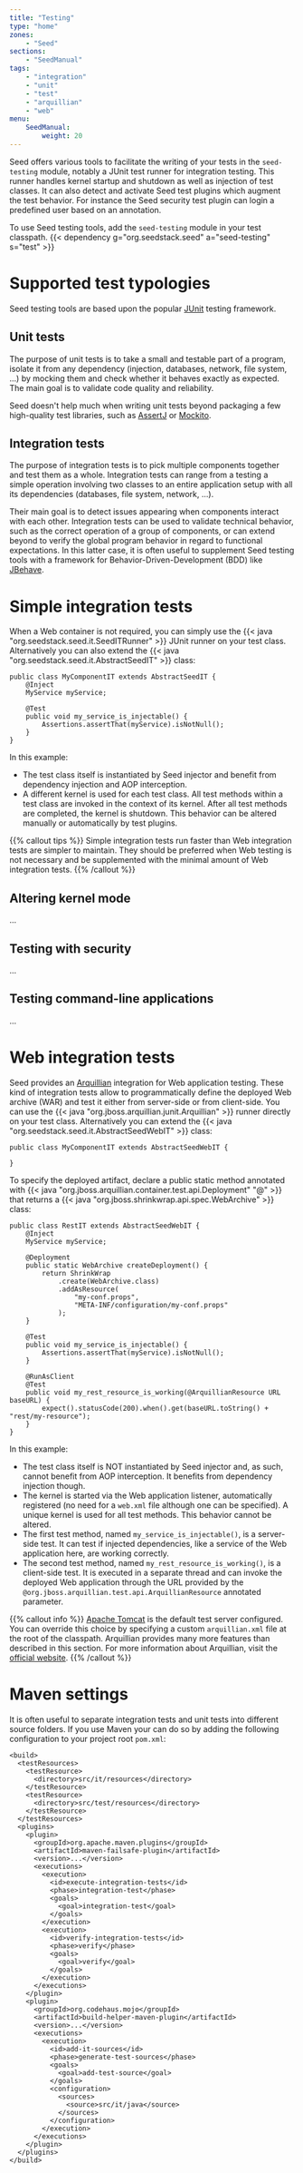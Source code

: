 ```yaml
---
title: "Testing"
type: "home"
zones:
    - "Seed"
sections:
    - "SeedManual"
tags:
    - "integration"
    - "unit"
    - "test"
    - "arquillian"
    - "web"
menu:
    SeedManual:
        weight: 20
---
```


Seed offers various tools to facilitate the writing of your tests in the `seed-testing` module, notably a JUnit test runner
for integration testing. This runner handles kernel startup and shutdown as well as injection of test classes. It can also
detect and activate Seed test plugins which augment the test behavior. For instance the Seed security test plugin can
login a predefined user based on an annotation.

To use Seed testing tools, add the `seed-testing` module in your test classpath. {{< dependency g="org.seedstack.seed" a="seed-testing" s="test" >}}

# Supported test typologies

Seed testing tools are based upon the popular [JUnit](http://junit.org/) testing framework. 

## Unit tests

The purpose of unit tests is to take a small and testable part of a program, isolate it from any dependency (injection, 
databases, network, file system, ...) by mocking them and check whether it behaves exactly as expected. The main goal is 
to validate code quality and reliability. 

Seed doesn't help much when writing unit tests beyond packaging a few high-quality test libraries, such as 
[AssertJ](http://joel-costigliola.github.io/assertj/) or [Mockito](http://mockito.org/).

## Integration tests

The purpose of integration tests is to pick multiple components together and test them as a whole. Integration tests can 
range from a testing a simple operation involving two classes to an entire application setup with all its dependencies 
(databases, file system, network, ...). 

Their main goal is to detect issues appearing when components interact with each other. Integration tests can be 
used to validate technical behavior, such as the correct operation of a group of components, or can extend beyond to verify 
the global program behavior in regard to functional expectations. In this latter case, it is often useful to supplement
Seed testing tools with a framework for Behavior-Driven-Development (BDD) like [JBehave](http://jbehave.org/).

# Simple integration tests

When a Web container is not required, you can simply use the {{< java "org.seedstack.seed.it.SeedITRunner" >}} JUnit runner on your
test class. Alternatively you can also extend the {{< java "org.seedstack.seed.it.AbstractSeedIT" >}} class:

	public class MyComponentIT extends AbstractSeedIT {
		@Inject
		MyService myService;
	
		@Test
		public void my_service_is_injectable() {
			Assertions.assertThat(myService).isNotNull();
		}		
	}
	
In this example:	
	
* The test class itself is instantiated by Seed injector and benefit from dependency injection and AOP interception. 	
* A different kernel is used for each test class. All test methods within a test class are invoked in the context 
of its kernel. After all test methods are completed, the kernel is shutdown. This behavior can be altered manually or 
automatically by test plugins.

{{% callout tips %}}
Simple integration tests run faster than Web integration tests are simpler to maintain. They should be preferred when 
Web testing is not necessary and be supplemented with the minimal amount of Web integration tests.
{{% /callout %}}

## Altering kernel mode

...

## Testing with security

...

## Testing command-line applications

...

# Web integration tests
	
Seed provides an [Arquillian](http://arquillian.org/) integration for Web application testing. These kind of integration
tests allow to programmatically define the deployed Web archive (WAR) and test it either from server-side or from client-side.
You can use the {{< java "org.jboss.arquillian.junit.Arquillian" >}} runner directly on your test class. Alternatively you can extend 
the {{< java "org.seedstack.seed.it.AbstractSeedWebIT" >}} class:
     
	public class MyComponentIT extends AbstractSeedWebIT {
	
	}

To specify the deployed artifact, declare a public static method annotated with {{< java "org.jboss.arquillian.container.test.api.Deployment" "@" >}}
that returns a {{< java "org.jboss.shrinkwrap.api.spec.WebArchive" >}} class:
      
	public class RestIT extends AbstractSeedWebIT {
		@Inject
		MyService myService; 
	
		@Deployment
		public static WebArchive createDeployment() {
			return ShrinkWrap
				.create(WebArchive.class)
				.addAsResource(
					"my-conf.props", 
					"META-INF/configuration/my-conf.props"
				);
		}
		
		@Test
		public void my_service_is_injectable() {
			Assertions.assertThat(myService).isNotNull();
		}
		
		@RunAsClient
		@Test
		public void my_rest_resource_is_working(@ArquillianResource URL baseURL) {
			expect().statusCode(200).when().get(baseURL.toString() + "rest/my-resource");
		}		
	}

In this example:

* The test class itself is NOT instantiated by Seed injector and, as such, cannot benefit from AOP interception. It benefits
from dependency injection though.
* The kernel is started via the Web application listener, automatically registered (no need for a `web.xml` file although one can be specified). A unique kernel is used for all test methods. This behavior cannot be altered. 
* The first test method, named `my_service_is_injectable()`, is a server-side test. It can test if injected dependencies,
like a service of the Web application here, are working correctly. 
* The second test method, named `my_rest_resource_is_working()`, is a client-side test. It is executed in a separate 
thread and can invoke the deployed Web application through the URL provided by the 
`@org.jboss.arquillian.test.api.ArquillianResource` annotated parameter. 

{{% callout info %}}
[Apache Tomcat](http://tomcat.apache.org/) is the default test server configured. You can override this choice by specifying
a custom `arquillian.xml` file at the root of the classpath. Arquillian provides many more features than described in
this section. For more information about Arquillian, visit the [official website](http://arquillian.org/). 
{{% /callout %}}

# Maven settings

It is often useful to separate integration tests and unit tests into different source folders. If you use Maven your can
do so by adding the following configuration to your project root `pom.xml`:

	<build>
	  <testResources>
		<testResource>
		  <directory>src/it/resources</directory>
		</testResource>
		<testResource>
		  <directory>src/test/resources</directory>
		</testResource>
	  </testResources>
	  <plugins>
		<plugin>
		  <groupId>org.apache.maven.plugins</groupId>
		  <artifactId>maven-failsafe-plugin</artifactId>
		  <version>...</version>
		  <executions>
			<execution>
			  <id>execute-integration-tests</id>
			  <phase>integration-test</phase>
			  <goals>
				<goal>integration-test</goal>
			  </goals>
			</execution>
			<execution>
			  <id>verify-integration-tests</id>
			  <phase>verify</phase>
			  <goals>
				<goal>verify</goal>
			  </goals>
			</execution>
		  </executions>
		</plugin>
		<plugin>
		  <groupId>org.codehaus.mojo</groupId>
		  <artifactId>build-helper-maven-plugin</artifactId>
		  <version>...</version>
		  <executions>
			<execution>
			  <id>add-it-sources</id>
			  <phase>generate-test-sources</phase>
			  <goals>
				<goal>add-test-source</goal>
			  </goals>
			  <configuration>
				<sources>
				  <source>src/it/java</source>
				</sources>
			  </configuration>
			</execution>
		  </executions>
		</plugin>
	  </plugins>
	</build>
